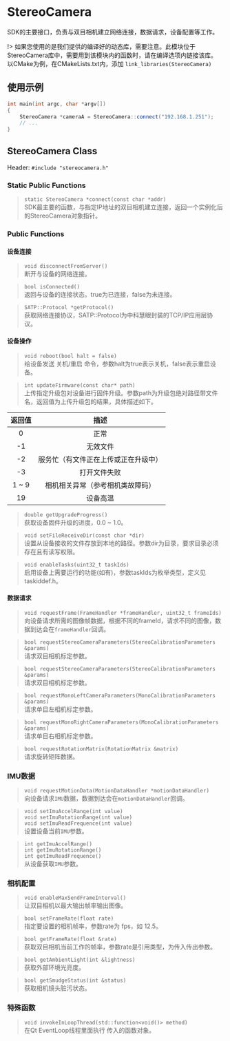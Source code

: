 # StereoCamera

SDK的主要接口，负责与双目相机建立网络连接，数据请求，设备配置等工作。

!> 如果您使用的是我们提供的编译好的动态库，需要注意。此模块位于StereoCamera库中，需要用到该模块内的函数时，请在编译选项内链接该库。 以CMake为例，在CMakeLists.txt内，添加 `link_libraries(StereoCamera)`  

## 使用示例

```C++
int main(int argc, char *argv[])
{
    StereoCamera *cameraA = StereoCamera::connect("192.168.1.251");
    // ...
}
```

## StereoCamera Class

Header: `#include "stereocamera.h"`

### Static Public Functions

> `static StereoCamera *connect(const char *addr)`  
SDK最主要的函数，与指定IP地址的双目相机建立连接，返回一个实例化后的StereoCamera对象指针。

### Public Functions

#### 设备连接

> `void disconnectFromServer()`  
 断开与设备的网络连接。

> `bool isConnected()`  
返回与设备的连接状态。true为已连接，false为未连接。

> `SATP::Protocol *getProtocol()`  
获取网络连接协议，SATP::Protocol为中科慧眼封装的TCP/IP应用层协议。

#### 设备操作

> `void reboot(bool halt = false)`  
给设备发送 关机/重启 命令，参数halt为true表示关机，false表示重启设备。

> `int updateFirmware(const char* path)`  
上传指定升级包对设备进行固件升级。参数path为升级包绝对路径带文件名，返回值为上传升级包的结果，具体描述如下。  

 | 返回值 | 描述 |
 | :---: | :---: |
 | 0      | 正常    |
 | -1     | 无效文件 |
 | -2     | 服务忙（有文件正在上传或正在升级中） |
 | -3     | 打开文件失败     |
 | 1 ~ 9  | 相机相关异常（参考相机类故障码）    |
 | 19      | 设备高温    |

 > `double getUpgradeProgress()`  
 获取设备固件升级的进度，0.0 ~ 1.0。

> `void setFileReceiveDir(const char *dir)`  
设置从设备接收的文件存放到本地的路径。参数dir为目录，要求目录必须存在且有读写权限。

> `void enableTasks(uint32_t taskIds)`  
启用设备上需要运行的功能(如有)，参数taskIds为枚举类型，定义见 taskiddef.h。

#### 数据请求

> `void requestFrame(FrameHandler *frameHandler, uint32_t frameIds)`  
向设备请求所需的图像帧数据，根据不同的frameId，请求不同的图像，数据到达会在`frameHandler`回调。

> `bool requestStereoCameraParameters(StereoCalibrationParameters &params)`  
请求双目相机标定参数。

> `bool requestStereoCameraParameters(StereoCalibrationParameters &params)`  
请求双目相机标定参数。

> `bool requestMonoLeftCameraParameters(MonoCalibrationParameters &params)`  
请求单目左相机标定参数。

> `bool requestMonoRightCameraParameters(MonoCalibrationParameters &params)`  
请求单目右相机标定参数。

> `bool requestRotationMatrix(RotationMatrix &matrix)`  
请求旋转矩阵数据。

### IMU数据

> `void requestMotionData(MotionDataHandler *motionDataHandler)`  
向设备请求`IMU`数据，数据到达会在`motionDataHandler`回调。


> `void setImuAccelRange(int value)`  
> `void setImuRotationRange(int value)`  
> `void setImuReadFrequence(int value)`  
设置设备当前`IMU`参数。

> `int getImuAccelRange()`  
> `int getImuRotationRange()`  
> `int getImuReadFrequence()`  
从设备获取`IMU`参数。

### 相机配置

> `void enableMaxSendFrameInterval()`  
让双目相机以最大输出帧率输出图像。

> `bool setFrameRate(float rate)`  
指定要设置的相机帧率，参数rate为 fps，如 12.5。

> `bool getFrameRate(float &rate)`  
获取双目相机当前工作的帧率，参数rate是引用类型，为传入传出参数。

> `bool getAmbientLight(int &lightness)`  
获取外部环境光亮度。

> `bool getSmudgeStatus(int &status)`  
获取相机镜头脏污状态。

### 特殊函数

> `void invokeInLoopThread(std::function<void()> method)`  
在Qt EventLoop线程里面执行 传入的函数对象。
